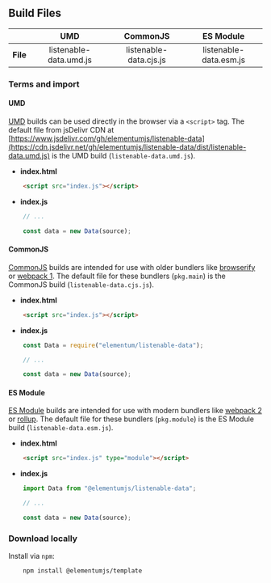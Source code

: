 ## Build Files

| | UMD | CommonJS | ES Module |
|---:|:---:|:---:|:---:|
| **File** | listenable-data.umd.js | listenable-data.cjs.js | listenable-data.esm.js |

### Terms and import

#### UMD

[UMD](https://github.com/umdjs/umd) builds can be used directly in the browser via a `<script>` tag. The default file from jsDelivr CDN at [https://www.jsdelivr.com/gh/elementumjs/listenable-data](https://cdn.jsdelivr.net/gh/elementumjs/listenable-data/dist/listenable-data.umd.js) is the UMD build (`listenable-data.umd.js`).

* **index.html**

```html
    <script src="index.js"></script>
```

* **index.js**

```javascript
    // ...

    const data = new Data(source);
```

#### CommonJS

[CommonJS](http://wiki.commonjs.org/wiki/Modules/1.1) builds are intended for use with older bundlers like [browserify](http://browserify.org/) or [webpack 1](https://webpack.github.io). The default file for these bundlers (`pkg.main`) is the CommonJS build (`listenable-data.cjs.js`).

* **index.html**

```html
    <script src="index.js"></script>
```

* **index.js**

```javascript
    const Data = require("elementum/listenable-data");

    // ...

    const data = new Data(source);
```

#### ES Module

[ES Module](http://exploringjs.com/es6/ch_modules.html) builds are intended for use with modern bundlers like [webpack 2](https://webpack.js.org) or [rollup](http://rollupjs.org/). The default file for these bundlers (`pkg.module`) is the ES Module build (`listenable-data.esm.js`).

* **index.html**

```html
    <script src="index.js" type="module"></script>
```

* **index.js**

```javascript
    import Data from "@elementumjs/listenable-data";

    // ...

    const data = new Data(source);
```

### Download locally

Install via `npm`:

```sh
    npm install @elementumjs/template
```